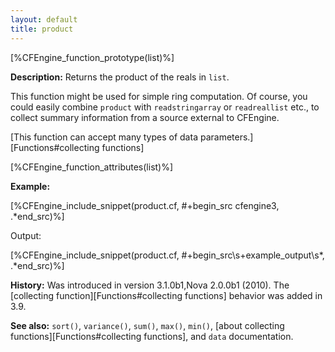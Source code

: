 ```yaml
---
layout: default
title: product
---
```


[%CFEngine_function_prototype(list)%]

**Description:** Returns the product of the reals in `list`.

This function might be used for simple ring computation. Of course, you could
easily combine `product` with `readstringarray` or `readreallist` etc., to
collect summary information from a source external to CFEngine.

[This function can accept many types of data parameters.][Functions#collecting functions]

[%CFEngine_function_attributes(list)%]

**Example:**

[%CFEngine_include_snippet(product.cf, #\+begin_src cfengine3, .*end_src)%]

Output:

[%CFEngine_include_snippet(product.cf, #\+begin_src\s+example_output\s*, .*end_src)%]

**History:** Was introduced in version 3.1.0b1,Nova 2.0.0b1 (2010). The [collecting function][Functions#collecting functions] behavior was added in 3.9.

**See also:** `sort()`, `variance()`, `sum()`, `max()`, `min()`, [about collecting functions][Functions#collecting functions], and `data` documentation.
